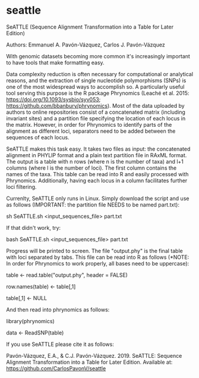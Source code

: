 # seattle
SeATTLE (Sequence Alignment Transformation into a Table for Later Edition)

Authors: Emmanuel A. Pavón-Vázquez, Carlos J. Pavón-Vázquez

With genomic datasets becoming more common it's increasingly important to have tools that make formatting easy.

Data complexity reduction is often necessary for computational or analytical reasons, and the extraction of single nucleotide polymorphisms (SNPs) is one of the most widespread ways to accomplish so. A particularly useful tool serving this purpose is the R package Phrynomics (Leaché et al. 2015: https://doi.org/10.1093/sysbio/syv053; https://github.com/bbanbury/phrynomics). Most of the data uploaded by authors to online repositories consist of a concatenated matrix (including invariant sites) and a partition file specifying the location of each locus in the matrix. However, in order for Phrynomics to identify parts of the alignment as different loci, separators need to be added between the sequences of each locus.

SeATTLE makes this task easy. It takes two files as input: the concatenated alignment in PHYLIP format and a plain text partition file in RAxML format. The output is a table with n rows (where n is the number of taxa) and l+1 columns (where l is the number of loci). The first column contains the names of the taxa. This table can be read into R and easily processed with Phrynomics. Additionally, having each locus in a column facilitates further loci filtering.

Currenlty, SeATTLE only runs in Linux. Simply download the script and use as follows (IMPORTANT: the partition file NEEDS to be named part.txt):

sh SeATTLE.sh <input_sequences_file> part.txt

If that didn't work, try:

bash SeATTLE.sh <input_sequences_file> part.txt

Progress will be printed to screen. The file "output.phy" is the final table with loci separated by tabs. This file can be read into R as follows (*NOTE: In order for Phrynomics to work properly, all bases need to be uppercase):

table <- read.table("output.phy", header = FALSE)

row.names(table) <- table[,1]

table[,1] <- NULL

And then read into phrynomics as follows:

library(phrynomics)

data <- ReadSNP(table)

If you use SeATTLE please cite it as follows:

Pavón-Vázquez, E.A., & C.J. Pavón-Vázquez. 2019. SeATTLE: Sequence Alignment Transformation into a Table for Later Edition. Available at: https://github.com/CarlosPavonV/seattle
